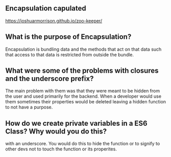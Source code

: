 ## Encapsulation capulated

https://joshuarmorrison.github.io/zoo-keeper/

## What is the purpose of Encapsulation?

Encapsulation is bundling data and the methods that act on that data such that access to that data is restricted from outside the bundle.

## What were some of the problems with closures and the underscore prefix?

The main problem with them was that they were meant to be hidden from the user and used primarily for the backend. When a developer would use them sometimes their properties would be deleted leaving a hidden function to not have a purpose.

## How do we create private variables in a ES6 Class? Why would you do this?

with an underscore. You would do this to hide the function or to signify to other devs not to touch the function or its properites.